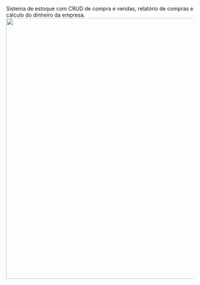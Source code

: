 Sistema de estoque com CRUD de compra e vendas, relatório de compras e cálculo do dinheiro da empresa.
<img src='https://github.com/BernardoRadin/sistema-vendas/assets/111475317/745d58f7-0ab7-4976-9365-ff741ee9f742' style='width: 700px'>

